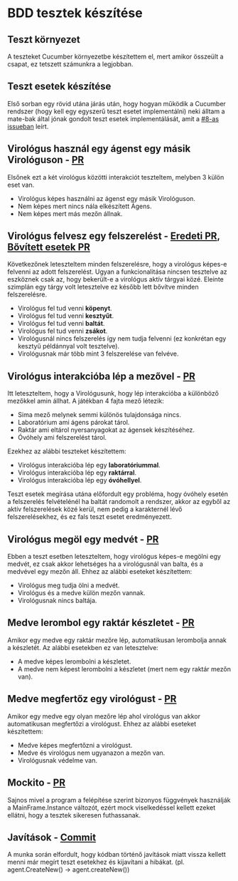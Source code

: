 # BDD tesztek készítése
## Teszt környezet
A teszteket Cucumber környezetbe készítettem el, mert amikor összeült a csapat, ez tetszett számunkra a legjobban.

## Teszt esetek készítése
Első sorban egy rövid utána járás után, hogy hogyan működik a Cucumber rendszer (hogy kell egy egyszerű teszt esetet implementálni) neki álltam a mate-bak által jónak gondolt teszt esetek implementálását, amit a [#8-as issueban](https://github.com/BME-MIT-IET/iet-hf-2023-grafadatbazis/issues/8) leírt.

## Virológus használ egy ágenst egy másik Virológuson - [PR](https://github.com/BME-MIT-IET/iet-hf-2023-grafadatbazis/pull/22)
Elsőnek ezt a két virológus közötti interakciót teszteltem, melyben 3 külön eset van.
- Virológus képes használni az ágenst egy másik Virológuson.
- Nem képes mert nincs nála elkészített Ágens.
- Nem képes mert más mezőn állnak.

## Virológus felvesz egy felszerelést - [Eredeti PR](https://github.com/BME-MIT-IET/iet-hf-2023-grafadatbazis/pull/22), [Bővített esetek PR](https://github.com/BME-MIT-IET/iet-hf-2023-grafadatbazis/pull/24)
Következőnek leteszteltem minden felszerelésre, hogy a virológus képes-e felvenni az adott felszerelést. Ugyan a funkcionalitása nincsen tesztelve az eszköznek csak az, hogy bekerült-e a virológus aktív tárgyai közé. Eleinte szimplán egy tárgy volt letesztelve ez később lett bővítve minden felszerelésre.
- Virológus fel tud venni **köpenyt**.
- Virológus fel tud venni **kesztyűt**.
- Virológus fel tud venni **baltát**.
- Virológus fel tud venni **zsákot**.
- Virológusnál nincs felszerelés így nem tudja felvenni (ez konkrétan egy kesztyű példánnyal volt tesztelve).
- Virológusnak már több mint 3 felszerelése van felvéve.

## Virológus interakcióba lép a mezővel - [PR](https://github.com/BME-MIT-IET/iet-hf-2023-grafadatbazis/pull/28)
Itt leteszteltem, hogy a Virológusunk, hogy lép interakcióba a különböző mezőkkel amin állhat. A játékban 4 fajta mező létezik:
- Sima mező melynek semmi különös tulajdonsága nincs.
- Laboratórium ami ágens párokat tárol.
- Raktár ami eltárol nyersanyagokat az ágensek készítéséhez.
- Óvóhely ami felszerelést tárol.

Ezekhez az alábbi teszteket készítettem:
- Virológus interakcióba lép egy **laboratóriummal**.
- Virológus interakcióba lép egy **raktárral**.
- Virológus interakcióba lép egy **óvóhellyel**.

Teszt esetek megírása utána előfordult egy probléma, hogy óvóhely esetén a felszerelés felvételénél ha baltát randomolt a rendszer, akkor az egyből az aktív felszerelések közé kerül, nem pedig a karakternél lévő felszerelésekhez, és ez fals teszt esetet eredményezett.

## Virológus megöl egy medvét - [PR](https://github.com/BME-MIT-IET/iet-hf-2023-grafadatbazis/pull/32)
Ebben a teszt esetben leteszteltem, hogy virológus képes-e megölni egy medvét, ez csak akkor lehetséges ha a virológusnál van balta, és a medvével egy mezőn áll.
Ehhez az alábbi eseteket készítettem:
- Virológus meg tudja ölni a medvét.
- Virológus és a medve külön mezőn vannak.
- Virológusnak nincs baltája.

## Medve lerombol egy raktár készletet - [PR](https://github.com/BME-MIT-IET/iet-hf-2023-grafadatbazis/pull/34)
Amikor egy medve egy raktár mezőre lép, automatikusan lerombolja annak a készletét. Az alábbi esetekben ez van letesztelve:
- A medve képes lerombolni a készletet.
- A medve nem képest lerombolni a készletet (mert nem egy raktár mezőn van).

## Medve megfertőz egy virológust - [PR](https://github.com/BME-MIT-IET/iet-hf-2023-grafadatbazis/pull/34)
Amikor egy medve egy olyan mezőre lép ahol virológus van akkor automatikusan megfertőzi a virológust.
Ehhez az alábbi eseteket készítettem:
- Medve képes megfertőzni a virológust.
- Medve és virológus nem ugyanazon a mezőn van.
- Virológusnak védelme van.

## Mockito - [PR](https://github.com/BME-MIT-IET/iet-hf-2023-grafadatbazis/pull/34)
Sajnos mivel a program a felépítése szerint bizonyos függvények használják a MainFrame.Instance változót, ezért mock viselkedéssel kellett ezeket ellátni, hogy a tesztek sikeresen futhassanak.

## Javítások - [Commit](https://github.com/BME-MIT-IET/iet-hf-2023-grafadatbazis/commit/666a08d18f1379b5acdccd97de28a715cce0ee1c)
A munka során elfordult, hogy kódban történő javítások miatt vissza kellett menni már megírt teszt esetekhez és kijavítani a hibákat. (pl. agent.CreateNew() -> agent.createNew())